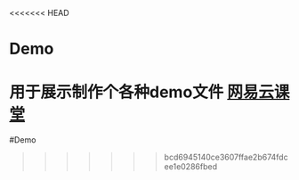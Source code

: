 <<<<<<< HEAD
# Demo
用于展示制作个各种demo文件
[网易云课堂](http://hellowor1d.github.io/Demo/project/NeteaseEDU/)
=======
#Demo
>>>>>>> bcd6945140ce3607ffae2b674fdcee1e0286fbed
